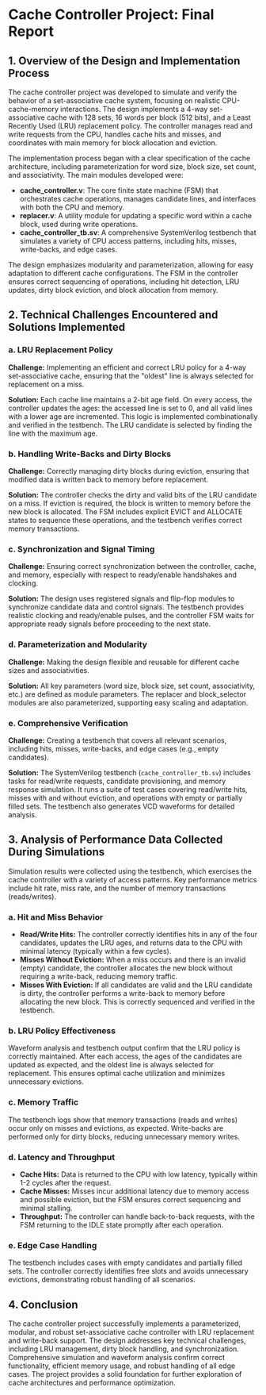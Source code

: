 # Cache Controller Project: Final Report

## 1. Overview of the Design and Implementation Process

The cache controller project was developed to simulate and verify the behavior of a set-associative cache system, focusing on realistic CPU-cache-memory interactions. The design implements a 4-way set-associative cache with 128 sets, 16 words per block (512 bits), and a Least Recently Used (LRU) replacement policy. The controller manages read and write requests from the CPU, handles cache hits and misses, and coordinates with main memory for block allocation and eviction.

The implementation process began with a clear specification of the cache architecture, including parameterization for word size, block size, set count, and associativity. The main modules developed were:

- **cache_controller.v**: The core finite state machine (FSM) that orchestrates cache operations, manages candidate lines, and interfaces with both the CPU and memory.
- **replacer.v**: A utility module for updating a specific word within a cache block, used during write operations.
- **cache_controller_tb.sv**: A comprehensive SystemVerilog testbench that simulates a variety of CPU access patterns, including hits, misses, write-backs, and edge cases.

The design emphasizes modularity and parameterization, allowing for easy adaptation to different cache configurations. The FSM in the controller ensures correct sequencing of operations, including hit detection, LRU updates, dirty block eviction, and block allocation from memory.

## 2. Technical Challenges Encountered and Solutions Implemented

### a. LRU Replacement Policy

**Challenge:** Implementing an efficient and correct LRU policy for a 4-way set-associative cache, ensuring that the "oldest" line is always selected for replacement on a miss.

**Solution:** Each cache line maintains a 2-bit age field. On every access, the controller updates the ages: the accessed line is set to 0, and all valid lines with a lower age are incremented. This logic is implemented combinationally and verified in the testbench. The LRU candidate is selected by finding the line with the maximum age.

### b. Handling Write-Backs and Dirty Blocks

**Challenge:** Correctly managing dirty blocks during eviction, ensuring that modified data is written back to memory before replacement.

**Solution:** The controller checks the dirty and valid bits of the LRU candidate on a miss. If eviction is required, the block is written to memory before the new block is allocated. The FSM includes explicit EVICT and ALLOCATE states to sequence these operations, and the testbench verifies correct memory transactions.

### c. Synchronization and Signal Timing

**Challenge:** Ensuring correct synchronization between the controller, cache, and memory, especially with respect to ready/enable handshakes and clocking.

**Solution:** The design uses registered signals and flip-flop modules to synchronize candidate data and control signals. The testbench provides realistic clocking and ready/enable pulses, and the controller FSM waits for appropriate ready signals before proceeding to the next state.

### d. Parameterization and Modularity

**Challenge:** Making the design flexible and reusable for different cache sizes and associativities.

**Solution:** All key parameters (word size, block size, set count, associativity, etc.) are defined as module parameters. The replacer and block_selector modules are also parameterized, supporting easy scaling and adaptation.

### e. Comprehensive Verification

**Challenge:** Creating a testbench that covers all relevant scenarios, including hits, misses, write-backs, and edge cases (e.g., empty candidates).

**Solution:** The SystemVerilog testbench (`cache_controller_tb.sv`) includes tasks for read/write requests, candidate provisioning, and memory response simulation. It runs a suite of test cases covering read/write hits, misses with and without eviction, and operations with empty or partially filled sets. The testbench also generates VCD waveforms for detailed analysis.

## 3. Analysis of Performance Data Collected During Simulations

Simulation results were collected using the testbench, which exercises the cache controller with a variety of access patterns. Key performance metrics include hit rate, miss rate, and the number of memory transactions (reads/writes).

### a. Hit and Miss Behavior

- **Read/Write Hits:** The controller correctly identifies hits in any of the four candidates, updates the LRU ages, and returns data to the CPU with minimal latency (typically within a few cycles).
- **Misses Without Eviction:** When a miss occurs and there is an invalid (empty) candidate, the controller allocates the new block without requiring a write-back, reducing memory traffic.
- **Misses With Eviction:** If all candidates are valid and the LRU candidate is dirty, the controller performs a write-back to memory before allocating the new block. This is correctly sequenced and verified in the testbench.

### b. LRU Policy Effectiveness

Waveform analysis and testbench output confirm that the LRU policy is correctly maintained. After each access, the ages of the candidates are updated as expected, and the oldest line is always selected for replacement. This ensures optimal cache utilization and minimizes unnecessary evictions.

### c. Memory Traffic

The testbench logs show that memory transactions (reads and writes) occur only on misses and evictions, as expected. Write-backs are performed only for dirty blocks, reducing unnecessary memory writes.

### d. Latency and Throughput

- **Cache Hits:** Data is returned to the CPU with low latency, typically within 1-2 cycles after the request.
- **Cache Misses:** Misses incur additional latency due to memory access and possible eviction, but the FSM ensures correct sequencing and minimal stalling.
- **Throughput:** The controller can handle back-to-back requests, with the FSM returning to the IDLE state promptly after each operation.

### e. Edge Case Handling

The testbench includes cases with empty candidates and partially filled sets. The controller correctly identifies free slots and avoids unnecessary evictions, demonstrating robust handling of all scenarios.

## 4. Conclusion

The cache controller project successfully implements a parameterized, modular, and robust set-associative cache controller with LRU replacement and write-back support. The design addresses key technical challenges, including LRU management, dirty block handling, and synchronization. Comprehensive simulation and waveform analysis confirm correct functionality, efficient memory usage, and robust handling of all edge cases. The project provides a solid foundation for further exploration of cache architectures and performance optimization.
